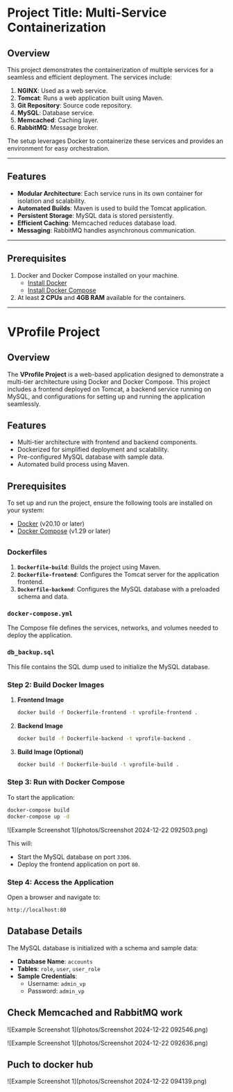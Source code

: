 # Project Title: Multi-Service Containerization

## Overview

This project demonstrates the containerization of multiple services for a seamless and efficient deployment. The services include:

1. **NGINX**: Used as a web service.
2. **Tomcat**: Runs a web application built using Maven.
3. **Git Repository**: Source code repository.
4. **MySQL**: Database service.
5. **Memcached**: Caching layer.
6. **RabbitMQ**: Message broker.

The setup leverages Docker to containerize these services and provides an environment for easy orchestration.

------

## Features

- **Modular Architecture**: Each service runs in its own container for isolation and scalability.
- **Automated Builds**: Maven is used to build the Tomcat application.
- **Persistent Storage**: MySQL data is stored persistently.
- **Efficient Caching**: Memcached reduces database load.
- **Messaging**: RabbitMQ handles asynchronous communication.

------

## Prerequisites

1. Docker and Docker Compose installed on your machine.
   - [Install Docker](https://docs.docker.com/get-docker/)
   - [Install Docker Compose](https://docs.docker.com/compose/install/)
2. At least **2 CPUs** and **4GB RAM** available for the containers.

------

# VProfile Project

## Overview
The **VProfile Project** is a web-based application designed to demonstrate a multi-tier architecture using Docker and Docker Compose. This project includes a frontend deployed on Tomcat, a backend service running on MySQL, and configurations for setting up and running the application seamlessly.

## Features
- Multi-tier architecture with frontend and backend components.
- Dockerized for simplified deployment and scalability.
- Pre-configured MySQL database with sample data.
- Automated build process using Maven.

## Prerequisites
To set up and run the project, ensure the following tools are installed on your system:

- [Docker](https://www.docker.com/) (v20.10 or later)
- [Docker Compose](https://docs.docker.com/compose/) (v1.29 or later)

## 

### Dockerfiles
1. **`Dockerfile-build`**: Builds the project using Maven.
2. **`Dockerfile-frontend`**: Configures the Tomcat server for the application frontend.
3. **`Dockerfile-backend`**: Configures the MySQL database with a preloaded schema and data.

### `docker-compose.yml`
The Compose file defines the services, networks, and volumes needed to deploy the application.

### `db_backup.sql`
This file contains the SQL dump used to initialize the MySQL database.



### Step 2: Build Docker Images
1. **Frontend Image**
   ```bash
   docker build -f Dockerfile-frontend -t vprofile-frontend .
   ```
2. **Backend Image**
   ```bash
   docker build -f Dockerfile-backend -t vprofile-backend .
   ```
3. **Build Image (Optional)**
   ```bash
   docker build -f Dockerfile-build -t vprofile-build .
   ```

### Step 3: Run with Docker Compose
To start the application:
```bash
docker-compose build
docker-compose up -d
```
![Example Screenshot 1](photos/Screenshot 2024-12-22 092503.png)

This will:

- Start the MySQL database on port `3306`.
- Deploy the frontend application on port `80`.

### Step 4: Access the Application
Open a browser and navigate to:
```
http://localhost:80
```

## Database Details
The MySQL database is initialized with a schema and sample data:

- **Database Name**: `accounts`
- **Tables**: `role`, `user`, `user_role`
- **Sample Credentials**:
  - Username: `admin_vp`
  - Password: `admin_vp`

## Check Memcached and  RabbitMQ work

![Example Screenshot 1](photos/Screenshot 2024-12-22 092546.png)

![Example Screenshot 1](photos/Screenshot 2024-12-22 092636.png)

## Puch to docker hub

![Example Screenshot 1](photos/Screenshot 2024-12-22 094139.png)
